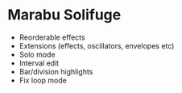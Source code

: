 # Marabu Solifuge
- Reorderable effects
- Extensions (effects, oscillators, envelopes etc)
- Solo mode
- Interval edit
- Bar/division highlights
- Fix loop mode
